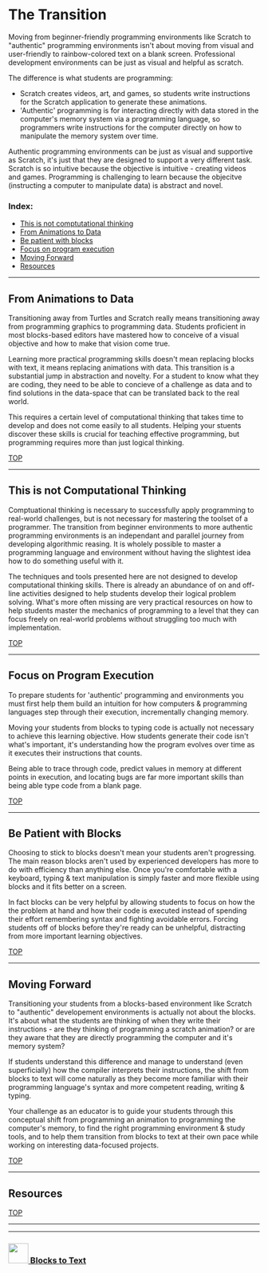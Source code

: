 # The Transition

Moving from beginner-friendly programming environments like Scratch to "authentic" programming environments isn't about moving from visual and user-friendly to rainbow-colored text on a blank screen.  Professional development environments can be just as visual and helpful as scratch.  

The difference is what students are programming: 
- Scratch creates videos, art, and games, so students write instructions for the Scratch application to generate these animations.
- 'Authentic' programming is for interacting directly with data stored in the computer's memory system via a programming language, so programmers write instructions for the computer directly on how to manipulate the memory system over time.  

Authentic programming environments can be just as visual and supportive as Scratch, it's just that they are designed to support a very different task.  Scratch is so intuitive because the objective is intuitive - creating videos and games.  Programming is challenging to learn because the objecitve (instructing a computer to manipulate data) is abstract and novel.

### Index:
* [This is not comptutational thinking](#this-is-not-computational-thinking)
* [From Animations to Data](#from-animations-to-data)
* [Be patient with blocks](#be-patient-with-blocks)
* [Focus on program execution](#focus-on-program-execution)
* [Moving Forward](#moving-forward)
* [Resources](#resources)
---

## From Animations to Data

Transitioning away from Turtles and Scratch really means transitioning away from programming graphics to programming data.  Students proficient in most blocks-based editors have mastered how to conceive of a visual objective and how to make that vision come true.  

Learning more practical programming skills doesn't mean replacing blocks with text, it means replacing animations with data.  This transition is a substantial jump in abstraction and novelty.  For a student to know what they are coding, they need to be able to concieve of a challenge as data and to find solutions in the data-space that can be translated back to the real world.

This requires a certain level of computational thinking that takes time to develop and does not come easily to all students.  Helping your stuents discover these skills is crucial for teaching effective programming, but programming requires more than just logical thinking.  

[TOP](#the-transition)

---

## This is not Computational Thinking

Comptuational thinking is necessary to successfully apply programming to real-world challenges, but is not necessary for mastering the toolset of a programmer. The transition from beginner environments to more authentic programming environments is an independant and parallel journey from developing algorithmic reasing. It is wholely possible to master a programming language and environment without having the slightest idea how to do something useful with it.
 
The techniques and tools presented here are not designed to develop computational thinking skills.  There is already an abundance of on and off-line activities designed to help students develop their logical problem solving.  What's more often missing are very practical resources on how to help students master the mechanics of programming to a level that they can focus freely on real-world problems without struggling too much with implementation.

[TOP](#the-transition)

---

## Focus on Program Execution

To prepare students for 'authentic' programming and environments you must first help them build an intuition for how computers & programming languages step through their execution, incrementally changing memory.  

Moving your students from blocks to typing code is actually not necessary to achieve this learning objective.  How students generate their code isn't what's important, it's understanding how the program evolves over time as it executes their instructions that counts.

Being able to trace through code, predict values in memory at different points in execution, and locating bugs are far more important skills than being able type code from a blank page.

[TOP](#the-transition)

---

## Be Patient with Blocks

Choosing to stick to blocks doesn't mean your students aren't progressing. The main reason blocks aren't used by experienced developers has more to do with efficiency than anything else.  Once you're comfortable with a keyboard, typing & text manipulation is simply faster and more flexible using blocks and it fits better on a screen. 

In fact blocks can be very helpful by allowing students to focus on how the the problem at hand and how their code is executed instead of spending their effort remembering syntax and fighting avoidable errors. Forcing students off of blocks before they're ready can be unhelpful, distracting from more important learning objectives.


[TOP](#the-transition)

---

## Moving Forward

Transitioning your students from a blocks-based environment like Scratch to "authentic" developement environments is actually not about the blocks. It's about what the students are thinking of when they write their instructions - are they thinking of programming a scratch animation? or are they aware that they are directly programming the computer and it's memory system?

If students understand this difference and manage to understand (even superficially) how the compiler interprets their instructions, the shift from blocks to text will come naturally as they become more familiar with their programming language's syntax and more competent reading, writing & typing. 

Your challenge as an educator is to guide your students through this conceptual shift from programming an animation to programming the computer's memory, to find the right programming environment & study tools, and to help them transition from blocks to text at their own pace while working on interesting data-focused projects.  

[TOP](#the-transition)

---

## Resources

[TOP](#the-transition)

___
___
### <a href="http://github.com/blocks-to-text/top" target="_blank"><img src="https://user-images.githubusercontent.com/18554853/50098409-22575780-021c-11e9-99e1-962787adaded.png" width="40" height="40"></img> Blocks to Text</a>
